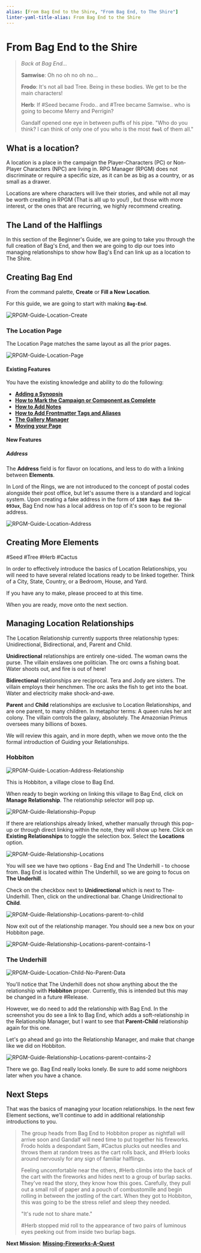 ```yaml
---
alias: [From Bag End to the Shire, "From Bag End, to The Shire"]
linter-yaml-title-alias: From Bag End to the Shire
---
```


# From Bag End to the Shire

> *Back at Bag End…*
>
> **Samwise**: Oh no oh no oh no…
>
> **Frodo**: It's not all bad Tree. Being in these bodies. We get to be the main characters!
>
> **Herb**: If #Seed became Frodo.. and #Tree became Samwise.. who is going to become Merry and Perrigin?
>
> Gandalf opened one eye in between puffs of his pipe. "Who do you think? I can think of only one of you who is the most **`fool`** of them all."

## What is a location?

A location is a place in the campaign the Player-Characters (PC) or Non-Player Characters (NPC) are living in. RPG Manager (RPGM) does not discriminate or require a specific size, as it can be as big as a country, or as small as a drawer.

Locations are where characters will live their stories, and while not all may be worth creating in RPGM (That is alll up to you!) , but those with more interest, or the ones that are recurring, we highly recommend creating.

## The Land of the Halflings

In this section of the Beginner's Guide, we are going to take you through the full creation of Bag's End, and then we are going to dip our toes into managing relationships to show how Bag's End can link up as a location to The Shire.

## Creating Bag End

From the command palette, **Create** or **Fill a New Location**.

For this guide, we are going to start with making **`Bag-End`**.

![RPGM-Guide-Location-Create](../Zadens_Photo_Album/Location/Location-Create.png)

### The Location Page

The Location Page matches the same layout as all the prior pages.

![RPGM-Guide-Location-Page](../Zadens_Photo_Album/Location/Location-Page.png)

#### Existing Features

You have the existing knowledge and ability to do the following:

- **[Adding a Synopsis](../Building_the_Campaign/Building-a-Campaign.md#Adding%20a%20Synopsis)**
- **[How to Mark the Campaign or Component as Complete](../Building_the_Campaign/Building-a-Campaign.md#How%20to%20Mark%20the%20Campaign%20or%20Component%20as%20Complete)**
- **[How to Add Notes](../Building_the_Campaign/Building-a-Campaign.md#How%20to%20Add%20Notes)**
- **[How to Add Frontmatter Tags and Aliases](../Building_the_Campaign/Building-a-Campaign.md#How%20to%20Add%20Frontmatter%20Tags%20and%20Aliases)**
- **[The Gallery Manager](../Building_the_Campaign/Creating-an-Adventure.md#The%20Gallery%20Manager)**
- **[Moving your Page](../Building_the_Campaign/Creating-an-Adventure.md#Moving%20your%20Page)**

#### New Features

##### Address

The **Address** field is for flavor on locations, and less to do with a linking between **Elements**.

In Lord of the Rings, we are not introduced to the concept of postal codes alongside their post office, but let's assume there is a standard and logical system. Upon creating a fake address in the form of **`1369 Bags End Sh-093ux`**, Bag End now has a local address on top of it's soon to be regional address.

![RPGM-Guide-Location-Address](../Zadens_Photo_Album/Location/Location-Address.png)

## Creating More Elements


#Seed #Tree #Herb #Cactus

In order to effectively introduce the basics of Location Relationships, you will need to have several related locations ready to be linked together. Think of a City, State, Country, or a Bedroom, House, and Yard.

If you have any to make, please proceed to at this time.

When you are ready, move onto the next section.

## Managing Location Relationships

The Location Relationship currently supports three relationship types: Unidirectional, Bidirectional, and, Parent and Child.

**Unidirectional** relationships are entirely one-sided. The woman owns the purse. The villain enslaves one politician. The orc owns a fishing boat. Water shoots out, and fire is out of here!

**Bidirectional** relationships are reciprocal. Tera and Jody are sisters. The villain employs their henchmen. The orc asks the fish to get into the boat. Water and electricity make shock-and-awe.

**Parent** and **Child** relationships are exclusive to Location Relationships, and are one parent, to many children. In metaphor terms: A queen rules her ant colony. The villain controls the galaxy, absolutely. The Amazonian Primus oversees many billions of boxes.

We will review this again, and in more depth, when we move onto the the formal introduction of Guiding your Relationships.

### Hobbiton

![RPGM-Guide-Location-Address-Relationship](../Zadens_Photo_Album/Relationship_Manager/Relationship-Find.png)

This is Hobbiton, a village close to Bag End.

When ready to begin working on linking this village to Bag End, click on **Manage Relationship**. The relationship selector will pop up.

![RPGM-Guide-Relationship-Popup](../Zadens_Photo_Album/Relationship_Manager/Relationship-Popup.png)

If there are relationships already linked, whether manually through this pop-up or through direct linking within the note, they will show up here. Click on **Existing Relationships** to toggle the selection box. Select the **Locations** option.

![RPGM-Guide-Relationship-Locations](../Zadens_Photo_Album/Relationship_Manager/Relationship-Location.png)

You will see we have two options - Bag End and The Underhill - to choose from. Bag End is located within The Underhill, so we are going to focus on **The Underhill**.

Check on the checkbox next to **Unidirectional** which is next to The-Underhill. Then, click on the undirectional bar. Change Unidirectional to **Child**.

![RPGM-Guide-Relationship-Locations-parent-to-child](../Zadens_Photo_Album/Relationship_Manager/Relationship-Location-Parent-Child.png)

Now exit out of the relationship manager. You should see a new box on your Hobbiton page.

![RPGM-Guide-Relationship-Locations-parent-contains-1](../Zadens_Photo_Album/Relationship_Manager/Relationship-Location-Parent-Contains-Underhill.png)

### The Underhill

![RPGM-Guide-Location-Child-No-Parent-Data](../Zadens_Photo_Album/Relationship_Manager/Relationship-Location-Child-No-Parent.png)

You'll notice that The Underhill does not show anything about the the relationship with **Hobbiton** proper. Currently, this is intended but this may be changed in a future #Release.  

However, we do need to add the relationship with Bag End. In the screenshot you do see a link to Bag End, which adds a soft-relationship in the Relationship Manager, but I want to see that **Parent-Child** relationship again for this one.

Let's go ahead and go into the Relationship Manager, and make that change like we did on Hobbiton.

![RPGM-Guide-Relationship-Locations-parent-contains-2](../Zadens_Photo_Album/Relationship_Manager/Relationship-Location-Parent-Contains-BagEnd.png)

There we go. Bag End really looks lonely. Be sure to add some neighbors later when you have a chance.

## Next Steps

That was the basics of managing your location relationships. In the next few Element sections, we'll continue to add in additional relationship introductions to you.

> The group heads from Bag End to Hobbiton proper as nightfall will arrive soon and Gandalf will need time to put together his fireworks. Frodo holds a despondant Sam, #Cactus plucks out needles and throws them at random trees as the cart rolls back, and #Herb looks around nervously for any sign of familiar halflings.
>
>Feeling uncomfortable near the others, #Herb climbs into the back of the cart with the fireworks and hides next to a group of burlap sacks. They've read the story, they know how this goes. Carefully, they pull out a small roll of paper and a pouch of combustomille and begin rolling in between the jostling of the cart. When they got to Hobbiton, this was going to be the stress relief and sleep they needed.
>
>"It's rude not to share mate."
>
> #Herb stopped mid roll to the appearance of two pairs of luminous eyes peeking out from inside two burlap bags.

**Next Mission**: **[Missing-Fireworks-A-Quest](Missing-Fireworks-A-Quest.md)**
